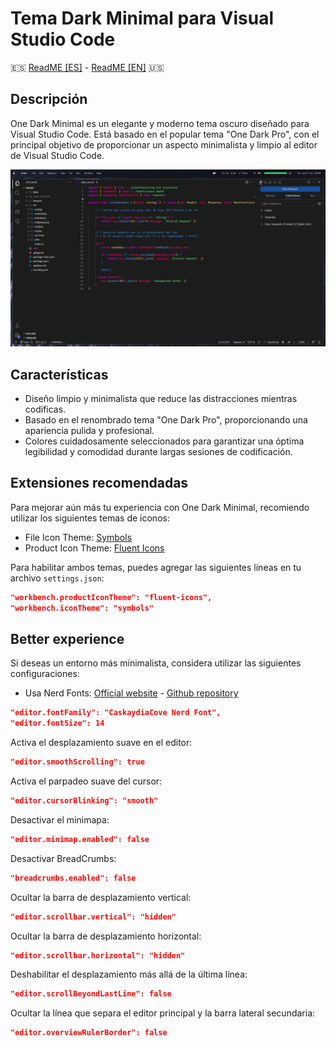 
# Tema Dark Minimal para Visual Studio Code

🇪🇸 [ReadME [ES]](./README[ES].md)   -   [ReadME [EN]](./README.md) 🇺🇸  

## Descripción

One Dark Minimal es un elegante y moderno tema oscuro diseñado para Visual Studio Code. Está basado en el popular tema "One Dark Pro", con el principal objetivo de proporcionar un aspecto minimalista y limpio al editor de Visual Studio Code.

![Vista previa de One Dark Minimal](https://raw.githubusercontent.com/MrRevillod/OneDarkMinimal/main/img/preview.png)

## Características

- Diseño limpio y minimalista que reduce las distracciones mientras codificas.
- Basado en el renombrado tema "One Dark Pro", proporcionando una apariencia pulida y profesional.
- Colores cuidadosamente seleccionados para garantizar una óptima legibilidad y comodidad durante largas sesiones de codificación.

## Extensiones recomendadas

Para mejorar aún más tu experiencia con One Dark Minimal, recomiendo utilizar los siguientes temas de iconos:

- File Icon Theme: [Symbols](https://github.com/miguelsolorio/vscode-symbols)
- Product Icon Theme: [Fluent Icons](https://github.com/miguelsolorio/vscode-fluent-icons)

Para habilitar ambos temas, puedes agregar las siguientes líneas en tu archivo `settings.json`:

```json
"workbench.productIconTheme": "fluent-icons",
"workbench.iconTheme": "symbols"
```

## Better experience

Si deseas un entorno más minimalista, considera utilizar las siguientes configuraciones:

- Usa Nerd Fonts: [Official website](https://www.nerdfonts.com/) - [Github repository](https://github.com/ryanoasis/nerd-fonts)

``` json
"editor.fontFamily": "CaskaydiaCove Nerd Font",
"editor.fontSize": 14
```

Activa el desplazamiento suave en el editor:

``` json
"editor.smoothScrolling": true
```

Activa el parpadeo suave del cursor:

``` json
"editor.cursorBlinking": "smooth"
```

Desactivar el minimapa:

``` json
"editor.minimap.enabled": false
```

Desactivar BreadCrumbs:

``` json
"breadcrumbs.enabled": false
```

Ocultar la barra de desplazamiento vertical:

``` json
"editor.scrollbar.vertical": "hidden"
```

Ocultar la barra de desplazamiento horizontal:

``` json
"editor.scrollbar.horizontal": "hidden"

```
Deshabilitar el desplazamiento más allá de la última línea:

```json
"editor.scrollBeyondLastLine": false
```

Ocultar la línea que separa el editor principal y la barra lateral secundaria:

``` json
"editor.overviewRulerBorder": false
```

